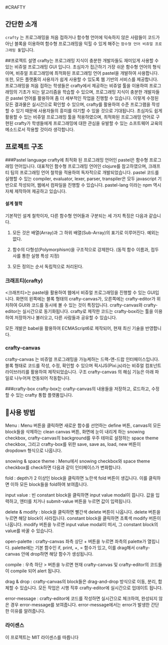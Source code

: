 #CRAFTY


## 간단한 소개
`crafty` 는 프로그래밍을 처음 접하거나 함수형 언어에 익숙하지 않은 사람들이 코드가 아닌 블록을 이용하여 함수형 프로그래밍을 익힐 수 있게 해주는 `함수형 언어 비쥬얼 프로그래밍 툴`입니다.

##프로젝트 설명
crafty는 프로그래밍 지식이 충분한 개발자들도 재미있게 사용할 수 있는 비쥬얼 프로그래밍 GUI 입니다. 초심자가 접근하기 가장 쉬운 함수형 언어의 형식이며, 비쥬얼 프로그래밍에 최적화된 프로그래밍 언어 pastel을 개발하여 사용합니다. 또한, 모든 플랫폼의 사용자가 쉽게 사용할 수 있도록 웹 기반의 서비스를 제공합니다.
프로그래밍을 처음 접하는 학생들은 crafty에서 제공하는 비쥬얼 툴을 이용하여 프로그래밍의 기초가 되는 알고리즘을 학습할 수 있으며, 프로그래밍 지식이 충분한 개발자들은 pastel 언어를 활용하여 좀 더 세부적인 작업을 진행할 수 있습니다. 이렇게 수정된 모든 결과물은 실시간으로 확인할 수 있으며, crafty를 활용하여 수준 프로그램을 작성할 수 있기 때문에 사용자들의 흥미를 야기할 수 있을 것으로 기대됩니다.
초심자도 쉽게 활용할 수 있는 비쥬얼 프로그래밍 툴을 적용하였으며, 최적화된 프로그래밍 언어로 구현된 crafty가 학생들에게 프로그래밍에 대한 관심을 유발할 수 있는 소프트웨어 교육의 메소드로서 작용할 것이라 생각합니다.



## 프로젝트 구조
###Pastel language
crafty에 최적화 된 프로그래밍 언어인 pastel은 함수형 프로그래밍 언어입니다. 대표적인 함수형 프로그래밍 언어인 clojure를 참고하였으며, 크래프티 팀의 프로그래밍 언어 철학을 적용하여 독자적으로 개발되었습니다. pastel 코드를 실행할 수 있는 compiler, evaluator, lexer, parser, transpiler은 모두 javascript 기반으로 작성되어, 웹에서 컴파일을 진행할 수 있습니다.
pastel-lang 이라는 npm 역시 자체 제작하여 제공하고 있습니다.

#### 설계 철학
기본적인 설계 철학이자, 다른 함수형 언어들과 구분되는 세 가지 특징은 다음과 같습니다.

1. 모든 것은 배열(Array)과 그 하위 배열(Sub-Array)의 표기로 이루어진다. 예외는 없다.

2. 함수의 다형성(Polymorphism)을 구조적으로 강제한다. (동적 함수 이름과, 접두사를 통한 실행 특성 지정)

3. 모든 정의는 순서 독립적으로 처리된다.


### 크래프티(crafty)
<크래프티>는 pastel을 활용하여 웹에서 비쥬얼 프로그래밍을 진행할 수 있는 GUI입니다. 화면의 왼쪽에는 블록 형태의 crafty-canvas가, 오른쪽에는 crafty-editor가 위치하여 GUI와 코드를 동시에 볼 수 있는 것이 특징입니다. crafty-canvas와 crafty-editor는 실시간으로 동기화됩니다.
crafty로 제작한 코드는 crafty-box라는 툴을 이용하여 저장하거나 불러오고, 다른 사람들과 공유할 수 있습니다.


모든 개발은 babel을 활용하여 ECMAScript6로 제작되어, 현재 최신 기술을 반영합니다.


### crafty-canvas
crafty-canvas 는 비쥬얼 프로그래밍을 가능케하는 드랙-앤-드랍 인터페이스입니다.  블록 형태로 코드를 작성, 수정, 확인할 수 있으며 픽시JS(Pixi.js)라는 비쥬얼 컴포넌트 라이브러리를 활용하여 제작되었습니다.
구조
crafty-canvas 의 해심 기능은 아래 파일로 나누어져 연동되어 작동합니다.


###crafty-box
crafty-box는 crafty-canvas의 내용들을 저장하고, 로드하고, 수정할 수 있는 crafty 통합 플랫폼입니다.


## 사용 방법



Menu : Menu 버튼을 클릭하면 새로운 함수를 선언하는 define 버튼, canvas의 모든 block들을 삭제하는 clean canvas 버튼, 화면에 눈이 내리게 하는 snowing checkbox, crafty-canvas의 background를 우주 테마로 설정하는 space theme checkbox, 그리고 crafty-box를 위한 save, save as, load, new 버튼이 dropdown 형식으로 나옵니다.



snowing & space theme : Menu에서 snowing checkbox와 space theme checkbox를 check하면 다음과 같이 인터페이스가 변화합니다.



fold : depth가 2 이상인 block을 클릭하면 노란색 fold 버튼이 생깁니다. 이를 클릭하면 이하 모든 block들을 fold하여 보여줍니다.



input value : 빈 constant block을 클릭하면 input value modal이 뜹니다. 값을 입력하고, 엔터를 치거나 submit-value 버튼을 누르면 값이 입력됩니다.



delete & modify : block을 클릭하면 빨간색 delete 버튼이 나옵니다. delete 버튼을 누르면 해당 block이 사라집니다.
constant block을 클릭하면 초록색 modify 버튼이 나옵니다. modify 버튼을 누르면 input value modal이 떠서, 그 constant block의 value를 바꿀 수 있습니다.



open-palette : crafty-canvas 좌측 상단 + 버튼을 누르면 좌측의 palette가 열립니다. palette에는 기본 함수인 if, print, +, = 함수가 있고, 이를 drag해서 crafty-canvas 안에 drop하면 해당 함수가 생성됩니다.



compile : 우측 하단 > 버튼을 누르면 현재 crafty-canvas 및 crafty-editor의 코드들이 compile 되어 alert 됩니다.



drag & drop : crafty-canvas의 block들은 drag-and-drop 방식으로 이동, 분리, 합체할 수 있습니다. 모든 작업은 시행 직후 crafty-editor에 실시간으로 업데이트 됩니다.



error-message : crafty-editor에 코드를 작성하면 실시간으로 체크하여, 완성되지 않은 경우 error-message를 보여줍니다. error-message에서는 error가 발생한 간단한 이유를 알려줍니다.

### 라이센스
이 프로젝트는 MIT 라이센스를 따릅니다
